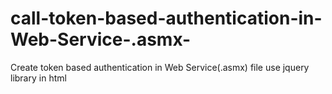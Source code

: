 # call-token-based-authentication-in-Web-Service-.asmx-
Create token based authentication in Web Service(.asmx) file
use jquery library in html
